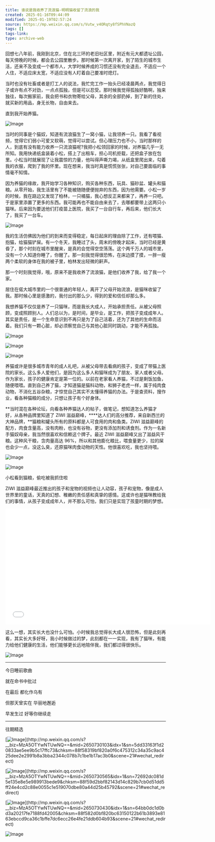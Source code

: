 ```yaml
---
title: 谁说是我收养了流浪猫-明明猫收留了流浪的我
created: 2025-01-16T09:44:09
modified: 2025-01-19T02:57:24
source: https://mp.weixin.qq.com/s/Vutw_v4ORqty8fSPhVNazQ
tags: []
tags-link: 
type: archive-web
---
```


回想七八年前，我刚到北京，住在北三环的老旧社区里，附近有元大都遗址公园，每天傍晚的时候，都会去公园里散步。那时候第一次离开家，到了陌生的城市生活，还来不及变成一个都市人，大学时候养成的习惯还没有完全退去，不适应一个人住，不适应床太宽，不适应没有人盯着自己要准时熄灯。

当时也没有社畜或者是打工人的说法，我忙完工作一抬头已经凌晨两点，我觉得日子或许有点不对劲，一点点孤独，但是可以忍受。那时候我觉得孤独好酷啊，独来独往，每次搬家前，我会把书和衣物寄给父母，其余的全部扔掉，到了新的住处，就买新的用品，身无长物，自由来去。

直到我开始养猫。

![Image](https://mmbiz.qpic.cn/mmbiz_jpg/EibNoYLTccghaXiatr8MalCwpYSBewqN2QPvSTIx9cU5ZLeZve1Z8G4E5iaRH4JYLZHlqOxmic7BVdicwhdQliczfnYA/640?wx_fmt=jpeg&tp=webp&wxfrom=5&wx_lazy=1&wx_co=1)

当时的同事是个猫奴，知道有流浪猫生了一窝小猫，让我领养一只。我看了看视频，觉得它们弱小可爱又软萌，觉得可以尝试。但心理压力也不小，当时那样的人，到底有没有能力收养一只流浪猫呢?我把小松领回家的时候，对养猫几乎一无所知。我用快递纸盒装着小松，搭上了出租车，担心司机拒载，还把盒子放在包里。小松当时就展现了让我震惊的力量，他叫得声嘶力竭，从纸盒里爬出来，勾着我的衣服，爬到了我的怀里。现在想来，我当时真是慌慌张张，对自己要面临的事情毫不知情。

因为养猫的缘故，我开始学习各种知识，购买各种东西，玩具、猫砂盆、罐头和猫粮。从零开始，我生活里有了不能被随随便便抛弃的东西，因为他需要。小松一岁的时候，我在路边又发现了柏林，一只橘猫，我心想反正来都来了，再养一只吧。于是家里添置了更多的东西。我可能再也不能自由来去了，去哪都要带上这两只小猫咪。后来因为要送他们打疫苗上医院，我买了一台自行车，再后来，他们长大了，我买了一台车。

![Image](https://mp.weixin.qq.com/s/www.w3.org/2000/svg'%20xmlns:xlink='http://www.w3.org/1999/xlink'%3E%3Ctitle%3E%3C/title%3E%3Cg%20stroke='none'%20stroke-width='1'%20fill='none'%20fill-rule='evenodd'%20fill-opacity='0'%3E%3Cg%20transform='translate(-249.000000,%20-126.000000)'%20fill='%23FFFFFF'%3E%3Crect%20x='249'%20y='126'%20width='1'%20height='1'%3E%3C/rect%3E%3C/g%3E%3C/g%3E%3C/svg%3E)

我的生活仿佛因为他们的到来而变得稳定，每日起床的理由除了工作，还有喂猫、抱猫，给猫猫铲屎。有一个冬天，我睡过了头，周末的傍晚才起床，当时已经是黄昏了，那个时刻在城市里醒来，是真的会觉得空空荡荡。这个两千万人的城市里，没有一个人知道你睡了，你醒了。那一刻我觉得很恐怖，在床边摸了摸，一胖一瘦两个柔软的身体在我的被子里，柏林发出轻微的鼾声。

那一个时刻我觉得，哦，原来不是我收养了流浪猫，是他们收养了我，给了我一个家。

居住在偌大城市里的一个很普通的年轻人，离开了父母开始流浪，是猫咪收留了我。那时候心里是感激的，我付出的那么少，得到的爱和信任却那么多。

我想养猫不仅仅是养了一只猫咪，而是我长大成人，开始承担责任。从被父母照顾，变成照顾别人。人们总以为，是时间，是毕业，是工作，把孩子变成成年人。其实是责任，是一个生命意识到不再只是为了自己活着，还为了其他的生命而活着。我们只有一颗心脏，却必须察觉自己与其他心脏同时跳动，才能不再孤独。

![Image](https://mp.weixin.qq.com/s/www.w3.org/2000/svg'%20xmlns:xlink='http://www.w3.org/1999/xlink'%3E%3Ctitle%3E%3C/title%3E%3Cg%20stroke='none'%20stroke-width='1'%20fill='none'%20fill-rule='evenodd'%20fill-opacity='0'%3E%3Cg%20transform='translate(-249.000000,%20-126.000000)'%20fill='%23FFFFFF'%3E%3Crect%20x='249'%20y='126'%20width='1'%20height='1'%3E%3C/rect%3E%3C/g%3E%3C/g%3E%3C/svg%3E "微信图片_20210531173616.jpg")

![Image](https://mp.weixin.qq.com/s/www.w3.org/2000/svg'%20xmlns:xlink='http://www.w3.org/1999/xlink'%3E%3Ctitle%3E%3C/title%3E%3Cg%20stroke='none'%20stroke-width='1'%20fill='none'%20fill-rule='evenodd'%20fill-opacity='0'%3E%3Cg%20transform='translate(-249.000000,%20-126.000000)'%20fill='%23FFFFFF'%3E%3Crect%20x='249'%20y='126'%20width='1'%20height='1'%3E%3C/rect%3E%3C/g%3E%3C/g%3E%3C/svg%3E "微信图片_20210531173621.jpg")

![Image](https://mp.weixin.qq.com/s/www.w3.org/2000/svg'%20xmlns:xlink='http://www.w3.org/1999/xlink'%3E%3Ctitle%3E%3C/title%3E%3Cg%20stroke='none'%20stroke-width='1'%20fill='none'%20fill-rule='evenodd'%20fill-opacity='0'%3E%3Cg%20transform='translate(-249.000000,%20-126.000000)'%20fill='%23FFFFFF'%3E%3Crect%20x='249'%20y='126'%20width='1'%20height='1'%3E%3C/rect%3E%3C/g%3E%3C/g%3E%3C/svg%3E "微信图片_20210531173626.jpg")

养猫或许是很多城市青年的成人礼吧，从被父母带去看病的孩子，变成了带猫上医院的家长。这么多人爱他们，是因为这么多人和猫咪成为了朋友、家人或者父母。作为家长，孩子的健康肯定是第一位的。以前在老家看人养猫，不过是剩饭加鱼，随便喂喂。直到自己养了猫，才知道猫是猫科动物，和狮子老虎一样，属于纯肉食动物，不消化五谷杂粮，才惊觉自己其实不太懂得养猫的办法。于是查资料，搜作业，看各种猫粮的成分，只想让孩子有个好身体。

**当时混在各种论坛，向看各种养猫达人的帖子，做笔记，想知道怎么养猫才好，从各种品牌里知道了 ZIWI 滋益巅峰，****达人们的高分推荐，来自新西兰的大神品牌，**猫粮和罐头所有的原料都是人可食用的肉和鱼类。ZIWI 滋益巅峰的配方，肉食含量高，没有肉粉，也没有谷物，更没有添加剂和诱食剂。作为一名新手猫奴母亲，我当然很喜欢和信赖这个牌子。最近 ZIWI 滋益巅峰又出了滋益风干粮。这种风干粮，含肉量高达 96%，所以和其他膨化粮比，喂食量更少，拉的屎也会少一点，没这么臭，还原猫咪肉食动物的天性。他很喜欢吃，我也坚持喂。

![Image](https://mp.weixin.qq.com/s/www.w3.org/2000/svg'%20xmlns:xlink='http://www.w3.org/1999/xlink'%3E%3Ctitle%3E%3C/title%3E%3Cg%20stroke='none'%20stroke-width='1'%20fill='none'%20fill-rule='evenodd'%20fill-opacity='0'%3E%3Cg%20transform='translate(-249.000000,%20-126.000000)'%20fill='%23FFFFFF'%3E%3Crect%20x='249'%20y='126'%20width='1'%20height='1'%3E%3C/rect%3E%3C/g%3E%3C/g%3E%3C/svg%3E "微信图片_20210601232605.jpg")

![Image](https://mp.weixin.qq.com/s/www.w3.org/2000/svg'%20xmlns:xlink='http://www.w3.org/1999/xlink'%3E%3Ctitle%3E%3C/title%3E%3Cg%20stroke='none'%20stroke-width='1'%20fill='none'%20fill-rule='evenodd'%20fill-opacity='0'%3E%3Cg%20transform='translate(-249.000000,%20-126.000000)'%20fill='%23FFFFFF'%3E%3Crect%20x='249'%20y='126'%20width='1'%20height='1'%3E%3C/rect%3E%3C/g%3E%3C/g%3E%3C/svg%3E "微信图片_20210601232612.jpg")

小松看到猫粮，偷吃被我抓住啦

ZIWI 滋益巅峰最近推出的孩子和宠物的视频也让人动容，孩子和宠物，像是成人世界里的童话，天真的幻想、稚嫩的责任感和真挚的感情。这或许也是猫咪教给我们的事情，从孩子变成成年人，并不那么可怕，我们只是实现了孩童时期的梦想。

<iframe frameborder="0" width="645" height="362.8125" allow="autoplay; fullscreen" allowfullscreen="true" src="//v.qq.com/txp/iframe/player.html?origin=https%3A%2F%2Fmp.weixin.qq.com&amp;containerId=js_tx_video_container_0.25883529798740235&amp;vid=y32497me7vo&amp;width=645&amp;height=362.8125&amp;autoplay=false&amp;allowFullScreen=true&amp;chid=17&amp;full=true&amp;show1080p=false&amp;isDebugIframe=false"></iframe>

这么一想，其实长大也没什么可怕。小时候我总觉得长大成人很恐怖，但是此刻再看，其实长大多好呀，我小时候做过的梦，此刻都在一一实现，我有了猫咪，有能力给他们健康的生活，他们能够更长远地陪伴我，我们都过得很快乐。

![Image](https://mp.weixin.qq.com/s/www.w3.org/2000/svg'%20xmlns:xlink='http://www.w3.org/1999/xlink'%3E%3Ctitle%3E%3C/title%3E%3Cg%20stroke='none'%20stroke-width='1'%20fill='none'%20fill-rule='evenodd'%20fill-opacity='0'%3E%3Cg%20transform='translate(-249.000000,%20-126.000000)'%20fill='%23FFFFFF'%3E%3Crect%20x='249'%20y='126'%20width='1'%20height='1'%3E%3C/rect%3E%3C/g%3E%3C/g%3E%3C/svg%3E)

---

今日睡前歌曲

就在命书中批过

在最后 都化作乌有

但那天曾实在 华丽地邂逅

早发生过 好等你继续走

---

往期精选

[![Image](https://mp.weixin.qq.com/s/www.w3.org/2000/svg'%20xmlns:xlink='http://www.w3.org/1999/xlink'%3E%3Ctitle%3E%3C/title%3E%3Cg%20stroke='none'%20stroke-width='1'%20fill='none'%20fill-rule='evenodd'%20fill-opacity='0'%3E%3Cg%20transform='translate(-249.000000,%20-126.000000)'%20fill='%23FFFFFF'%3E%3Crect%20x='249'%20y='126'%20width='1'%20height='1'%3E%3C/rect%3E%3C/g%3E%3C/g%3E%3C/svg%3E)](http://mp.weixin.qq.com/s?__biz=MzA5OTYwNTUwNQ==&mid=2650730103&idx=1&sn=5dd33163f1d20833ae5ee9b5c17ffc73&chksm=88f58319bf820a0f6c475312c34a35c9ac425dee2e2991b8a3bba2344c078b7c1be1b17ac3b0&scene=21#wechat_redirect)

[![Image](https://mp.weixin.qq.com/s/www.w3.org/2000/svg'%20xmlns:xlink='http://www.w3.org/1999/xlink'%3E%3Ctitle%3E%3C/title%3E%3Cg%20stroke='none'%20stroke-width='1'%20fill='none'%20fill-rule='evenodd'%20fill-opacity='0'%3E%3Cg%20transform='translate(-249.000000,%20-126.000000)'%20fill='%23FFFFFF'%3E%3Crect%20x='249'%20y='126'%20width='1'%20height='1'%3E%3C/rect%3E%3C/g%3E%3C/g%3E%3C/svg%3E)](http://mp.weixin.qq.com/s?__biz=MzA5OTYwNTUwNQ==&mid=2650730565&idx=1&sn=72692dc081d5e135e8e5e989913bede9&chksm=88f59d2bbf82143d14c829b7cb0d51dd5ff24e4cd2c88e0055c1e519070dbe80a44d25b45792&scene=21#wechat_redirect)

[![Image](https://mp.weixin.qq.com/s/www.w3.org/2000/svg'%20xmlns:xlink='http://www.w3.org/1999/xlink'%3E%3Ctitle%3E%3C/title%3E%3Cg%20stroke='none'%20stroke-width='1'%20fill='none'%20fill-rule='evenodd'%20fill-opacity='0'%3E%3Cg%20transform='translate(-249.000000,%20-126.000000)'%20fill='%23FFFFFF'%3E%3Crect%20x='249'%20y='126'%20width='1'%20height='1'%3E%3C/rect%3E%3C/g%3E%3C/g%3E%3C/svg%3E)](http://mp.weixin.qq.com/s?__biz=MzA5OTYwNTUwNQ==&mid=2650730430&idx=1&sn=64bb0dc1d0bd3a20217fe7188fd42005&chksm=88f582d0bf820bc63150122b61b3893e8163ebccd9ca36c1bffe7dc6ecc26e4fe21ddb604b93&scene=21#wechat_redirect)

![Image](https://mp.weixin.qq.com/s/www.w3.org/2000/svg'%20xmlns:xlink='http://www.w3.org/1999/xlink'%3E%3Ctitle%3E%3C/title%3E%3Cg%20stroke='none'%20stroke-width='1'%20fill='none'%20fill-rule='evenodd'%20fill-opacity='0'%3E%3Cg%20transform='translate(-249.000000,%20-126.000000)'%20fill='%23FFFFFF'%3E%3Crect%20x='249'%20y='126'%20width='1'%20height='1'%3E%3C/rect%3E%3C/g%3E%3C/g%3E%3C/svg%3E)
